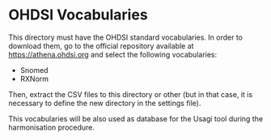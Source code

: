 # OHDSI Vocabularies

This directory must have the OHDSI standard vocabularies. In order to download them, go to the official repository available at https://athena.ohdsi.org and select the following vocabularies:
- Snomed
- RXNorm

Then, extract the CSV files to this directory or other (but in that case, it is necessary to define the new directory in the settings file).

This vocabularies will be also used as database for the Usagi tool during the harmonisation procedure.